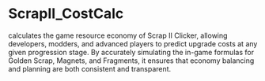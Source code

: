 # ScrapII_CostCalc
calculates the game resource economy of Scrap II Clicker, allowing developers, modders, and advanced players to predict upgrade costs at any given progression stage. By accurately simulating the in-game formulas for Golden Scrap, Magnets, and Fragments, it ensures that economy balancing and planning are both consistent and transparent.

